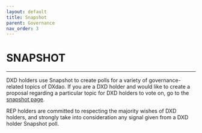 ```yaml
---
layout: default
title: Snapshot
parent: Governance
nav_order: 3
---
```


# SNAPSHOT  

___

DXD holders use Snapshot to create polls for a variety of governance-related topics of DXdao. If you are a DXD holder and would like to create a proposal regarding a particular topic for DXD holders to vote on, go to the <a href="https://snapshot.page/#/dxd.eth/" target="_blank">snapshot page</a>.

REP holders are committed to respecting the majority wishes of DXD holders, and strongly take into consideration any signal given from a DXD holder Snapshot poll.